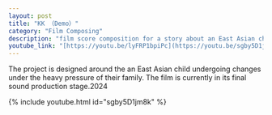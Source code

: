 ```yaml
---
layout: post
title: "KK （Demo）"
category: "Film Composing"
description: "film score composition for a story about an East Asian child undergoing changes under the heavy pressure of their family. The film is currently in its final sound production stage."
youtube_link: "[https://youtu.be/lyFRP1bpiPc](https://youtu.be/sgby5D1jm8k)"
---
```

The project is designed around the an East Asian child undergoing changes under the heavy pressure of their family. The film is currently in its final sound production stage.2024

{% include youtube.html id="sgby5D1jm8k" %}

